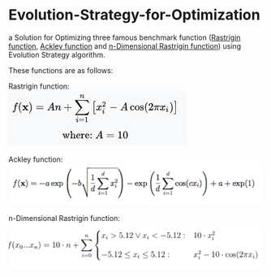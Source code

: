 # Evolution-Strategy-for-Optimization
a Solution for Optimizing three famous benchmark function ([Rastrigin function](https://www.sfu.ca/~ssurjano/rastr.html), [Ackley function](https://www.sfu.ca/~ssurjano/ackley.html) and [n-Dimensional Rastrigin function](https://www.cs.unm.edu/~neal.holts/dga/benchmarkFunction/rastrigin.html)) using Evolution Strategy algorithm.

These functions are as follows:

<p float="left">
  Rastrigin function:<br/>
  <img src="https://github.com/hamedkharazmi/Evolution-Strategy-for-Optimization/blob/master/files/1- Rastrigin function.png"/>
  <br/><br/>Ackley function:<br/>
  <img src="https://github.com/hamedkharazmi/Evolution-Strategy-for-Optimization/blob/master/files/2- Ackley function.png"/> 
  <br/><br/>n-Dimensional Rastrigin function:<br/>
  <img src="https://github.com/hamedkharazmi/Evolution-Strategy-for-Optimization/blob/master/files/3- n-Dimensional Rastrigin function.png"/>
</p>

